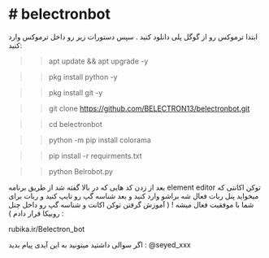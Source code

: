 # # belectronbot

ابتدا ترموکس رو از گوگل پلی دانلود کنید .
سپس دستورات زیر رو داخل ترموکس وارد کنید:

>> apt update && apt upgrade -y

>> pkg install python -y

>> pkg install git -y

>> git clone https://github.com/BELECTRON13/belectronbot.git

>> cd belectronbot

>> python -m pip install colorama

>> pip install -r requirments.txt

>> python Belrobot.py

بعد از زدن کد هایی که در بالا گفته شد از طریق برنامه element editor توکن اکانتی که میخواید پنل ربات فعال شه براشو وارد کنید و بعد شناسه گپ رو تایپ کنید و ربات برای شما با موفقیت فعال میشه ! ( آموزش گرفتن توکن اکانت و شناسه گپ رو داخل چنل روبیکا قرار دادم ) :

rubika.ir/Belectron_bot

اگر سوالی داشتید میتونید به این آیدی پیام بدید :
@seyed_xxx

